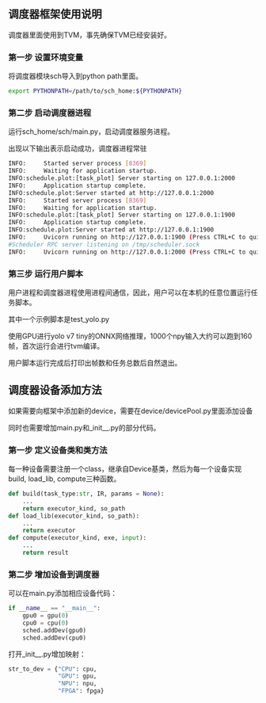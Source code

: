 ## 调度器框架使用说明

调度器里面使用到TVM，事先确保TVM已经安装好。

### 第一步 设置环境变量

将调度器模块sch导入到python path里面。

```bash
export PYTHONPATH=/path/to/sch_home:${PYTHONPATH}
```

### 第二步 启动调度器进程

运行sch_home/sch/main.py，启动调度器服务进程。

出现以下输出表示启动成功，调度器进程常驻

```bash
INFO:     Started server process [8369]
INFO:     Waiting for application startup.
INFO:schedule.plot:[task_plot] Server starting on 127.0.0.1:2000
INFO:     Application startup complete.
INFO:schedule.plot:Server started at http://127.0.0.1:2000
INFO:     Started server process [8369]
INFO:     Waiting for application startup.
INFO:schedule.plot:[task_plot] Server starting on 127.0.0.1:1900
INFO:     Application startup complete.
INFO:schedule.plot:Server started at http://127.0.0.1:1900
INFO:     Uvicorn running on http://127.0.0.1:1900 (Press CTRL+C to quit)
#Scheduler RPC server listening on /tmp/scheduler.sock
INFO:     Uvicorn running on http://127.0.0.1:2000 (Press CTRL+C to quit)
```

### 第三步 运行用户脚本

用户进程和调度器进程使用进程间通信，因此，用户可以在本机的任意位置运行任务脚本。

其中一个示例脚本是test_yolo.py

使用GPU进行yolo v7 tiny的ONNX网络推理，1000个npy输入大约可以跑到160帧，首次运行会进行tvm编译。

用户脚本运行完成后打印出帧数和任务总数后自然退出。



## 调度器设备添加方法

如果需要向框架中添加新的device，需要在device/devicePool.py里面添加设备

同时也需要增加main.py和_init__.py的部分代码。

### 第一步 定义设备类和类方法

每一种设备需要注册一个class，继承自Device基类，然后为每一个设备实现build, load_lib, compute三种函数。

```python
def build(task_type:str, IR, params = None):
    ...
	return executor_kind, so_path
def load_lib(executor_kind, so_path):
    ...
	return executor
def compute(executor_kind, exe, input):
    ...
    return result
```

### 第二步 增加设备到调度器

可以在main.py添加相应设备代码：

```python
if __name__ == "__main__":
    gpu0 = gpu(0)
    cpu0 = cpu(0)
    sched.addDev(gpu0)
    sched.addDev(cpu0)
```

打开_init__.py增加映射：

```python
str_to_dev = {"CPU": cpu,
              "GPU": gpu,
              "NPU": npu,
              "FPGA": fpga}
```

